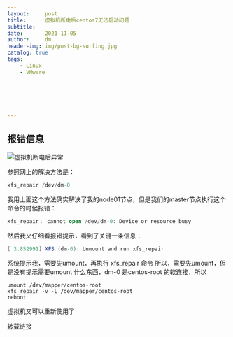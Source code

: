 ```yaml
---
layout:     post
title:      虚拟机断电后centos7无法启动问题
subtitle:   
date:       2021-11-05
author:     dm
header-img: img/post-bg-surfing.jpg
catalog: true
tags:
    - Linux
    - VMware






---
```


## 报错信息

![虚拟机断电后异常](https://raw.githubusercontents.com/DongMing0103/MarkdownCloudImage/master/data/%E8%99%9A%E6%8B%9F%E6%9C%BAcentos7%E6%96%AD%E7%82%B9%E5%90%8E%E6%8A%A5%E9%94%99.jpg)

参照网上的解决方法是：

```kotlin
xfs_repair /dev/dm-0
```

我用上面这个方法确实解决了我的node01节点，但是我们的master节点执行这个命令的时候报错：

```kotlin
xfs_repair： cannot open /dev/dm-0: Device or resource busy
```

然后我又仔细看报错提示，看到了关键一条信息：

```csharp
[ 3.852991] XFS (dm-0): Unmount and run xfs_repair
```

系统提示我，需要先umount，再执行 xfs_repair 命令
 所以，需要先umount，但是没有提示需要umount 什么东西，dm-0 是centos-root 的软连接，所以

```shell
umount /dev/mapper/centos-root
xfs_repair -v -L /dev/mapper/centos-root
reboot
```

虚拟机又可以重新使用了

[转载链接](https://www.jianshu.com/p/4b88b8e95690)

